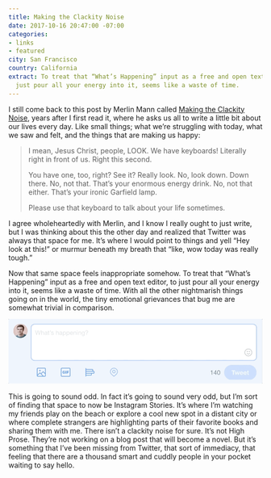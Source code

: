 ```yaml
---
title: Making the Clackity Noise
date: 2017-10-16 20:47:00 -07:00
categories:
- links
- featured
city: San Francisco
country: California
extract: To treat that “What’s Happening” input as a free and open text editor, to
  just pour all your energy into it, seems like a waste of time.
---
```


I still come back to this post by Merlin Mann called [Making the Clackity Noise](http://www.kungfugrippe.com/post/169873399/clackity-noise), years after I first read it, where he asks us all to write a little bit about our lives every day. Like small things; what we’re struggling with today, what we saw and felt, and the things that are making us happy:

> I mean, Jesus Christ, people, LOOK. We have keyboards! Literally right in front of us. Right this second.
>
> You have one, too, right? See it? Really look. No, look down. Down there. No, not that. That’s your enormous energy drink. No, not that either. That’s your ironic Garfield lamp.
>
> Please use that keyboard to talk about your life sometimes.

I agree wholeheartedly with Merlin, and I know I really ought to just write, but I was thinking about this the other day and realized that Twitter was always that space for me. It’s where I would point to things and yell “Hey look at this!” or murmur beneath my breath that “like, wow today was really tough.”

Now that same space feels inappropriate somehow. To treat that “What’s Happening” input as a free and open text editor, to just pour all your energy into it, seems like a waste of time. With all the other nightmarish things going on in the world, the tiny emotional grievances that bug me are somewhat trivial in comparison.

![Oct-16-2017 21-27-40.gif](/uploads/Oct-16-2017%2021-27-40.gif)

This is going to sound odd. In fact it’s going to sound very odd, but I’m sort of finding that space to now be Instagram Stories. It’s where I’m watching my friends play on the beach or explore a cool new spot in a distant city or where complete strangers are highlighting parts of their favorite books and sharing them with me. There isn’t a clackity noise for sure. It’s not High Prose. They’re not working on a blog post that will become a novel. But it’s something that I’ve been missing from Twitter, that sort of immediacy, that feeling that there are a thousand smart and cuddly people in your pocket waiting to say hello.
